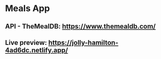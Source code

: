 # Meals App

## API - TheMealDB: <https://www.themealdb.com/>

## Live preview: <https://jolly-hamilton-4ad6dc.netlify.app/>
